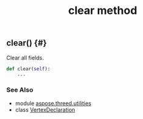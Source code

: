 ﻿---
title: clear method
second_title: Aspose.3D for Python via .NET API References
description: 
type: docs
weight: 30
url: /python-net/aspose.threed.utilities/vertexdeclaration/clear/
is_root: false
---

## clear() {#}

Clear all fields.



```python
def clear(self):
    ...
```





### See Also
* module [aspose.threed.utilities](../../)
* class [VertexDeclaration](/3d/python-net/aspose.threed.utilities/vertexdeclaration)
